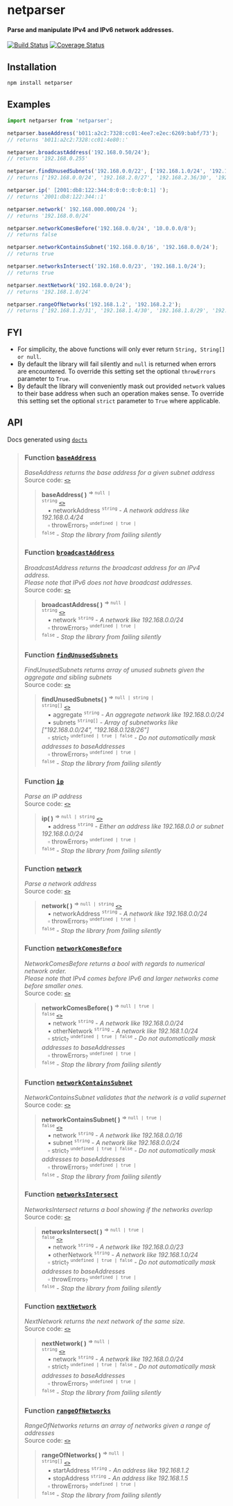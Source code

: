 # netparser

#### Parse and manipulate IPv4 and IPv6 network addresses.

[![Build Status](https://travis-ci.org/demskie/netparser.svg?branch=master)](https://travis-ci.org/demskie/netparser) [![Coverage Status](https://coveralls.io/repos/github/demskie/netparser/badge.svg?branch=master)](https://coveralls.io/github/demskie/netparser?branch=master)

## Installation

```bash
npm install netparser
```

## Examples

```js
import netparser from 'netparser';

netparser.baseAddress('b011:a2c2:7328:cc01:4ee7:e2ec:6269:babf/73');
// returns 'b011:a2c2:7328:cc01:4e80::'

netparser.broadcastAddress('192.168.0.50/24');
// returns '192.168.0.255'

netparser.findUnusedSubnets('192.168.0.0/22', ['192.168.1.0/24', '192.168.2.32/30']);
// returns ['192.168.0.0/24', '192.168.2.0/27', '192.168.2.36/30', '192.168.2.40/29', '192.168.2.48/28', '192.168.2.64/26', '192.168.2.128/25', '192.168.3.0/24']

netparser.ip(' [2001:db8:122:344:0:0:0::0:0:0:1] ');
// returns '2001:db8:122:344::1'

netparser.network(' 192.168.000.000/24 ');
// returns '192.168.0.0/24'

netparser.networkComesBefore('192.168.0.0/24', '10.0.0.0/8');
// returns false

netparser.networkContainsSubnet('192.168.0.0/16', '192.168.0.0/24');
// returns true

netparser.networksIntersect('192.168.0.0/23', '192.168.1.0/24');
// returns true

netparser.nextNetwork('192.168.0.0/24');
// returns '192.168.1.0/24'

netparser.rangeOfNetworks('192.168.1.2', '192.168.2.2');
// returns ['192.168.1.2/31', '192.168.1.4/30', '192.168.1.8/29', '192.168.1.16/28', '192.168.1.32/27', '192.168.1.64/26', '192.168.1.128/25', '192.168.2.0/31', '192.168.2.2/32']
```

## FYI

- For simplicity, the above functions will only ever return `String, String[] or null`.
- By default the library will fail silently and `null` is returned when errors are encountered. To override this setting set the optional `throwErrors` parameter to `True`.
- By default the library will conveniently mask out provided `network` values to their base address when such an operation makes sense. To override this setting set the optional `strict` parameter to `True` where applicable.

## API
Docs generated using [`docts`](https://github.com/charto/docts)
>
> <a name="api-baseAddress"></a>
> ### Function [`baseAddress`](#api-baseAddress)
> <em>BaseAddress returns the base address for a given subnet address</em>  
> Source code: [`<>`](http://github.com/demskie/netparser/blob/master/src\index.ts#L15-L30)  
> > **baseAddress( )** <sup>&rArr; <code>null | string</code></sup> [`<>`](http://github.com/demskie/netparser/blob/master/src\index.ts#L15-L30)  
> > &emsp;&#x25aa; networkAddress <sup><code>string</code></sup> <em>- A network address like 192.168.0.4/24</em>  
> > &emsp;&#x25ab; throwErrors<sub>?</sub> <sup><code>undefined | true | false</code></sup> <em>- Stop the library from failing silently</em>  
>
> <a name="api-broadcastAddress"></a>
> ### Function [`broadcastAddress`](#api-broadcastAddress)
> <em>BroadcastAddress returns the broadcast address for an IPv4 address.</em>  
> <em>Please note that IPv6 does not have broadcast addresses.</em>  
> Source code: [`<>`](http://github.com/demskie/netparser/blob/master/src\index.ts#L44-L52)  
> > **broadcastAddress( )** <sup>&rArr; <code>null | string</code></sup> [`<>`](http://github.com/demskie/netparser/blob/master/src\index.ts#L44-L52)  
> > &emsp;&#x25aa; network <sup><code>string</code></sup> <em>- A network like 192.168.0.0/24</em>  
> > &emsp;&#x25ab; throwErrors<sub>?</sub> <sup><code>undefined | true | false</code></sup> <em>- Stop the library from failing silently</em>  
>
> <a name="api-findUnusedSubnets"></a>
> ### Function [`findUnusedSubnets`](#api-findUnusedSubnets)
> <em>FindUnusedSubnets returns array of unused subnets given the aggregate and sibling subnets</em>  
> Source code: [`<>`](http://github.com/demskie/netparser/blob/master/src\index.ts#L67-L100)  
> > **findUnusedSubnets( )** <sup>&rArr; <code>null | string | string[]</code></sup> [`<>`](http://github.com/demskie/netparser/blob/master/src\index.ts#L67-L100)  
> > &emsp;&#x25aa; aggregate <sup><code>string</code></sup> <em>- An aggregate network like 192.168.0.0/24</em>  
> > &emsp;&#x25aa; subnets <sup><code>string[]</code></sup> <em>- Array of subnetworks like ["192.168.0.0/24", "192.168.0.128/26"]</em>  
> > &emsp;&#x25ab; strict<sub>?</sub> <sup><code>undefined | true | false</code></sup> <em>- Do not automatically mask addresses to baseAddresses</em>  
> > &emsp;&#x25ab; throwErrors<sub>?</sub> <sup><code>undefined | true | false</code></sup> <em>- Stop the library from failing silently</em>  
>
> <a name="api-ip"></a>
> ### Function [`ip`](#api-ip)
> <em>Parse an IP address</em>  
> Source code: [`<>`](http://github.com/demskie/netparser/blob/master/src\index.ts#L113-L126)  
> > **ip( )** <sup>&rArr; <code>null | string</code></sup> [`<>`](http://github.com/demskie/netparser/blob/master/src\index.ts#L113-L126)  
> > &emsp;&#x25aa; address <sup><code>string</code></sup> <em>- Either an address like 192.168.0.0 or subnet 192.168.0.0/24</em>  
> > &emsp;&#x25ab; throwErrors<sub>?</sub> <sup><code>undefined | true | false</code></sup> <em>- Stop the library from failing silently</em>  
>
> <a name="api-network"></a>
> ### Function [`network`](#api-network)
> <em>Parse a network address</em>  
> Source code: [`<>`](http://github.com/demskie/netparser/blob/master/src\index.ts#L139-L154)  
> > **network( )** <sup>&rArr; <code>null | string</code></sup> [`<>`](http://github.com/demskie/netparser/blob/master/src\index.ts#L139-L154)  
> > &emsp;&#x25aa; networkAddress <sup><code>string</code></sup> <em>- A network like 192.168.0.0/24</em>  
> > &emsp;&#x25ab; throwErrors<sub>?</sub> <sup><code>undefined | true | false</code></sup> <em>- Stop the library from failing silently</em>  
>
> <a name="api-networkComesBefore"></a>
> ### Function [`networkComesBefore`](#api-networkComesBefore)
> <em>NetworkComesBefore returns a bool with regards to numerical network order.</em>  
> <em>Please note that IPv4 comes before IPv6 and larger networks come before smaller ones.</em>  
> Source code: [`<>`](http://github.com/demskie/netparser/blob/master/src\index.ts#L170-L183)  
> > **networkComesBefore( )** <sup>&rArr; <code>null | true | false</code></sup> [`<>`](http://github.com/demskie/netparser/blob/master/src\index.ts#L170-L183)  
> > &emsp;&#x25aa; network <sup><code>string</code></sup> <em>- A network like 192.168.0.0/24</em>  
> > &emsp;&#x25aa; otherNetwork <sup><code>string</code></sup> <em>- A network like 192.168.1.0/24</em>  
> > &emsp;&#x25ab; strict<sub>?</sub> <sup><code>undefined | true | false</code></sup> <em>- Do not automatically mask addresses to baseAddresses</em>  
> > &emsp;&#x25ab; throwErrors<sub>?</sub> <sup><code>undefined | true | false</code></sup> <em>- Stop the library from failing silently</em>  
>
> <a name="api-networkContainsSubnet"></a>
> ### Function [`networkContainsSubnet`](#api-networkContainsSubnet)
> <em>NetworkContainsSubnet validates that the network is a valid supernet</em>  
> Source code: [`<>`](http://github.com/demskie/netparser/blob/master/src\index.ts#L198-L204)  
> > **networkContainsSubnet( )** <sup>&rArr; <code>null | true | false</code></sup> [`<>`](http://github.com/demskie/netparser/blob/master/src\index.ts#L198-L204)  
> > &emsp;&#x25aa; network <sup><code>string</code></sup> <em>- A network like 192.168.0.0/16</em>  
> > &emsp;&#x25aa; subnet <sup><code>string</code></sup> <em>- A network like 192.168.0.0/24</em>  
> > &emsp;&#x25ab; strict<sub>?</sub> <sup><code>undefined | true | false</code></sup> <em>- Do not automatically mask addresses to baseAddresses</em>  
> > &emsp;&#x25ab; throwErrors<sub>?</sub> <sup><code>undefined | true | false</code></sup> <em>- Stop the library from failing silently</em>  
>
> <a name="api-networksIntersect"></a>
> ### Function [`networksIntersect`](#api-networksIntersect)
> <em>NetworksIntersect returns a bool showing if the networks overlap</em>  
> Source code: [`<>`](http://github.com/demskie/netparser/blob/master/src\index.ts#L219-L225)  
> > **networksIntersect( )** <sup>&rArr; <code>null | true | false</code></sup> [`<>`](http://github.com/demskie/netparser/blob/master/src\index.ts#L219-L225)  
> > &emsp;&#x25aa; network <sup><code>string</code></sup> <em>- A network like 192.168.0.0/23</em>  
> > &emsp;&#x25aa; otherNetwork <sup><code>string</code></sup> <em>- A network like 192.168.1.0/24</em>  
> > &emsp;&#x25ab; strict<sub>?</sub> <sup><code>undefined | true | false</code></sup> <em>- Do not automatically mask addresses to baseAddresses</em>  
> > &emsp;&#x25ab; throwErrors<sub>?</sub> <sup><code>undefined | true | false</code></sup> <em>- Stop the library from failing silently</em>  
>
> <a name="api-nextNetwork"></a>
> ### Function [`nextNetwork`](#api-nextNetwork)
> <em>NextNetwork returns the next network of the same size.</em>  
> Source code: [`<>`](http://github.com/demskie/netparser/blob/master/src\index.ts#L239-L246)  
> > **nextNetwork( )** <sup>&rArr; <code>null | string</code></sup> [`<>`](http://github.com/demskie/netparser/blob/master/src\index.ts#L239-L246)  
> > &emsp;&#x25aa; network <sup><code>string</code></sup> <em>- A network like 192.168.0.0/24</em>  
> > &emsp;&#x25ab; strict<sub>?</sub> <sup><code>undefined | true | false</code></sup> <em>- Do not automatically mask addresses to baseAddresses</em>  
> > &emsp;&#x25ab; throwErrors<sub>?</sub> <sup><code>undefined | true | false</code></sup> <em>- Stop the library from failing silently</em>  
>
> <a name="api-rangeOfNetworks"></a>
> ### Function [`rangeOfNetworks`](#api-rangeOfNetworks)
> <em>RangeOfNetworks returns an array of networks given a range of addresses</em>  
> Source code: [`<>`](http://github.com/demskie/netparser/blob/master/src\index.ts#L260-L287)  
> > **rangeOfNetworks( )** <sup>&rArr; <code>null | string[]</code></sup> [`<>`](http://github.com/demskie/netparser/blob/master/src\index.ts#L260-L287)  
> > &emsp;&#x25aa; startAddress <sup><code>string</code></sup> <em>- An address like 192.168.1.2</em>  
> > &emsp;&#x25aa; stopAddress <sup><code>string</code></sup> <em>- An address like 192.168.1.5</em>  
> > &emsp;&#x25ab; throwErrors<sub>?</sub> <sup><code>undefined | true | false</code></sup> <em>- Stop the library from failing silently</em>  
